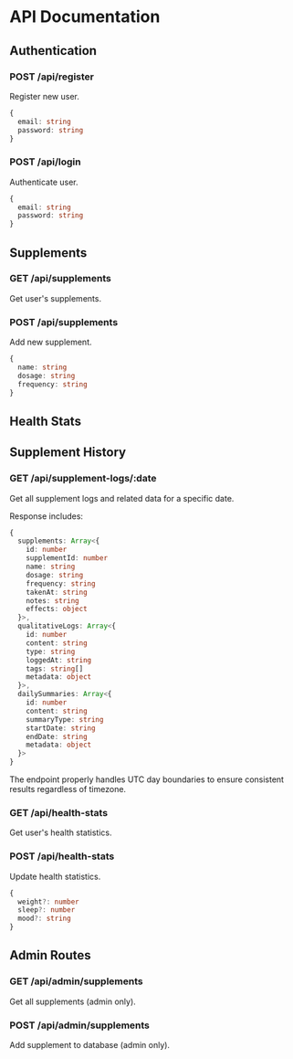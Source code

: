 
# API Documentation

## Authentication

### POST /api/register
Register new user.
```typescript
{
  email: string
  password: string
}
```

### POST /api/login
Authenticate user.
```typescript
{
  email: string
  password: string
}
```

## Supplements

### GET /api/supplements
Get user's supplements.

### POST /api/supplements
Add new supplement.
```typescript
{
  name: string
  dosage: string
  frequency: string
}
```

## Health Stats

## Supplement History

### GET /api/supplement-logs/:date
Get all supplement logs and related data for a specific date.

Response includes:
```typescript
{
  supplements: Array<{
    id: number
    supplementId: number
    name: string
    dosage: string
    frequency: string
    takenAt: string
    notes: string
    effects: object
  }>,
  qualitativeLogs: Array<{
    id: number
    content: string
    type: string
    loggedAt: string
    tags: string[]
    metadata: object
  }>,
  dailySummaries: Array<{
    id: number
    content: string
    summaryType: string
    startDate: string
    endDate: string
    metadata: object
  }>
}
```

The endpoint properly handles UTC day boundaries to ensure consistent results regardless of timezone.


### GET /api/health-stats
Get user's health statistics.

### POST /api/health-stats
Update health statistics.
```typescript
{
  weight?: number
  sleep?: number
  mood?: string
}
```

## Admin Routes

### GET /api/admin/supplements
Get all supplements (admin only).

### POST /api/admin/supplements
Add supplement to database (admin only).
